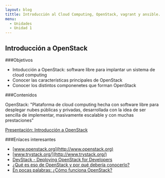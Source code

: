 ```yaml
---
layout: blog
tittle: Introducción al Cloud Computing, OpenStack, vagrant y ansible. 
menu:
  - Unidades
  - Unidad 1
---
```

## Introducción a OpenStack

###Objetivos

* Intoducción a OpenStack: software libre para implantar un sistema de cloud computing
* Conocer las características principales de OpenStack
* Conocer los distintos componenetes que forman OpenStack

###Contenidos

OpenStack: "Plataforma de cloud computing hecha con software libre para desplegar nubes públicas y privadas, desarrollada con la idea de ser sencilla de implementar, masivamente escalable y con muchas prestaciones"

[Presentación: Introducción a OpenStack](presentacion_openstack)


###Enlaces interesantes

* [www.openstack.org](http://www.openstack.org)
* [www.trystack.org/](http://www.trystack.org/)
* [DevStack - Deploying OpenStack for Developers](http://devstack.org/)
* [¿Qué es eso de OpenStack y por qué debería conocerlo?](http://albertomolina.wordpress.com/2013/11/25/que-es-eso-de-openstack-y-por-que-deberia-conocerlo/)
* [En pocas palabras: ¿Cómo funciona OpenStack?](http://vmartinezdelacruz.com/en-pocas-palabras-como-funciona-openstack/)